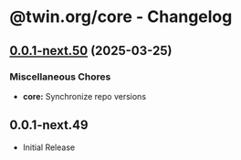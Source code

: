 # @twin.org/core - Changelog

## [0.0.1-next.50](https://github.com/twinfoundation/framework/compare/core-v0.0.1-next.49...core-v0.0.1-next.50) (2025-03-25)


### Miscellaneous Chores

* **core:** Synchronize repo versions

## 0.0.1-next.49

- Initial Release
